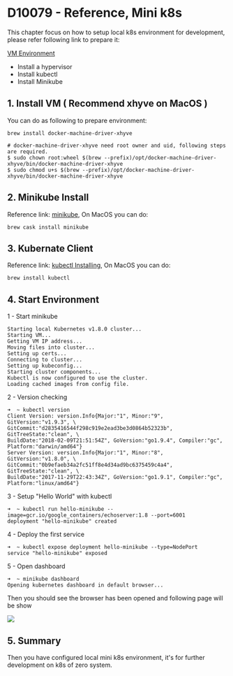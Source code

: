 # D10079 - Reference, Mini k8s

This chapter focus on how to setup local k8s environment for development, please refer following link to prepare it:

[VM Environment](https://kubernetes.io/docs/tasks/tools/install-minikube/)

* Install a hypervisor
* Install kubectl
* Install Minikube

## 1. Install VM \( Recommend xhyve on MacOS \)

You can do as following to prepare environment:

```shell
brew install docker-machine-driver-xhyve

# docker-machine-driver-xhyve need root owner and uid, following steps are required.
$ sudo chown root:wheel $(brew --prefix)/opt/docker-machine-driver-xhyve/bin/docker-machine-driver-xhyve
$ sudo chmod u+s $(brew --prefix)/opt/docker-machine-driver-xhyve/bin/docker-machine-driver-xhyve
```

## 2. Minikube Install

Reference link: [minikube](https://github.com/kubernetes/minikube), On MacOS you can do:

```shell
brew cask install minikube
```

## 3. Kubernate Client

Reference link: [kubectl Installing](https://kubernetes.io/docs/tasks/tools/install-kubectl/), On MacOS you can do:

```shell
brew install kubectl
```

## 4. Start Environment

1 - Start minikube

```shell
Starting local Kubernetes v1.8.0 cluster...
Starting VM...
Getting VM IP address...
Moving files into cluster...
Setting up certs...
Connecting to cluster...
Setting up kubeconfig...
Starting cluster components...
Kubectl is now configured to use the cluster.
Loading cached images from config file.
```

2 - Version checking

```shell
➜  ~ kubectl version
Client Version: version.Info{Major:"1", Minor:"9", GitVersion:"v1.9.3", \
GitCommit:"d2835416544f298c919e2ead3be3d0864b52323b", GitTreeState:"clean", \
BuildDate:"2018-02-09T21:51:54Z", GoVersion:"go1.9.4", Compiler:"gc", Platform:"darwin/amd64"}
Server Version: version.Info{Major:"1", Minor:"8", GitVersion:"v1.8.0", \
GitCommit:"0b9efaeb34a2fc51ff8e4d34ad9bc6375459c4a4", GitTreeState:"clean", \
BuildDate:"2017-11-29T22:43:34Z", GoVersion:"go1.9.1", Compiler:"gc", Platform:"linux/amd64"}
```

3 - Setup "Hello World" with kubectl

```shell
➜  ~ kubectl run hello-minikube --image=gcr.io/google_containers/echoserver:1.8 --port=6001
deployment "hello-minikube" created
```

4 - Deploy the first service

```shell
➜  ~ kubectl expose deployment hello-minikube --type=NodePort
service "hello-minikube" exposed
```

5 - Open dashboard

```shell
➜  ~ minikube dashboard
Opening kubernetes dashboard in default browser...
```

Then you should see the browser has been opened and following page will be show

![](/doc/image/minikube-dashboard.png)

## 5. Summary

Then you have configured local mini k8s environment, it's for further development on k8s of zero system.

